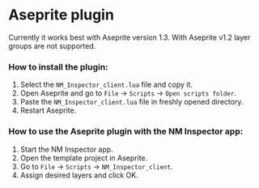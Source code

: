 # Aseprite plugin

Currently it works best with Aseprite version 1.3. With Aseprite v1.2 layer groups are not supported.

### How to install the plugin:
1. Select the `NM_Inspector_client.lua` file and copy it.
2. Open Aseprite and go to `File` -> `Scripts` -> `Open scripts folder`.
3. Paste the `NM_Inspector_client.lua` file in freshly opened directory.
4. Restart Aseprite.

### How to use the Aseprite plugin with the NM Inspector app:
1. Start the NM Inspector app.
2. Open the template project in Aseprite.
3. Go to `File` -> `Scripts` -> `NM_Inspector_client`.
4. Assign desired layers and click OK.
